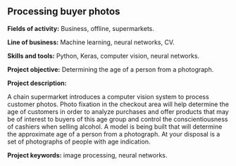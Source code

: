 ## Processing buyer photos

**Fields of activity:** Business, offline, supermarkets.

**Line of business:** Machine learning, neural networks, CV.

**Skills and tools:** Python, Keras, computer vision, neural networks.

**Project objective:** Determining the age of a person from a photograph.

**Project description:**

A chain supermarket introduces a computer vision system to process customer photos. Photo fixation in the checkout area will help determine the age of customers in order to analyze purchases and offer products that may be of interest to buyers of this age group and control the conscientiousness of cashiers when selling alcohol. A model is being built that will determine the approximate age of a person from a photograph. At your disposal is a set of photographs of people with age indication.

**Project keywords:** image processing, neural networks.